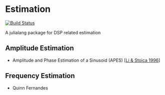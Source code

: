 # Estimation

[![Build Status](https://travis-ci.org/JuliaDSP/Estimation.jl.svg?branch=master)](https://travis-ci.org/JuliaDSP/Estimation.jl)

A julialang package for DSP related estimation

## Amplitude Estimation

- Amplitude and Phase Estimation of a Sinusoid (APES) [[Li & Stoica 1996](http://ieeexplore.ieee.org/xpls/abs_all.jsp?arnumber=506612)]



## Frequency Estimation

- Quinn Fernandes

